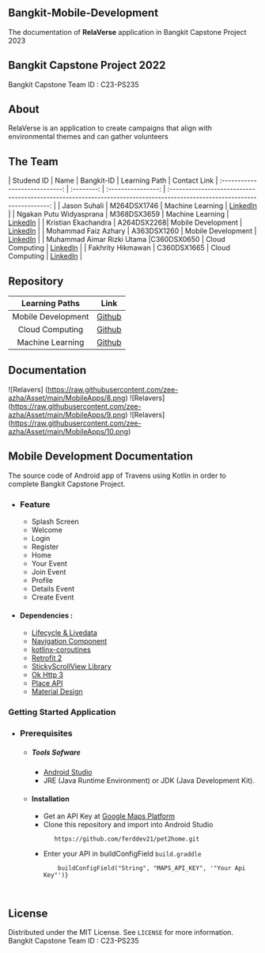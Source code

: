 ## Bangkit-Mobile-Development
The documentation of <b>RelaVerse</b> application in Bangkit Capstone Project 2023


## Bangkit Capstone Project 2022
Bangkit Capstone Team ID :  C23-PS235


## About

RelaVerse is an application to create campaigns that align with environmental themes and can gather volunteers

## The Team

|   Studend ID    |              Name              | Bangkit-ID |   Learning Path    |                                                       Contact Link                                                       |
:----------------------------: | :--------: | :----------------: | :----------------------------------------------------------------------------------------------------------------------: |
| Jason Suhali | M264DSX1746 |  Machine Learning  |            [LinkedIn](https://www.linkedin.com/in/jason-suhali-604814222/)           |
|   Ngakan Putu Widyasprana     | M368DSX3659 |  Machine Learning  |                [LinkedIn](https://www.linkedin.com/in/muhammad-aimar-rizki-utama-75479b21b/)              |
|     Kristian Ekachandra            | A264DSX2268| Mobile Development |              [LinkedIn](https://www.linkedin.com/in/kristian-ekachandra/)             |
|     Mohammad Faiz Azhary     | A363DSX1260 | Mobile Development |    [LinkedIn](https://www.linkedin.com/in/mohammad-faiz-azhary/)    |
|      Muhammad Aimar Rizki Utama     |C360DSX0650 |  Cloud Computing   | [LinkedIn](https://www.linkedin.com/in/muhammad-aimar-rizki-utama-75479b21b/)  |
|        Fakhrity Hikmawan         | C360DSX1665 |  Cloud Computing   |        [LinkedIn](https://www.linkedin.com/in/fakhrity-hikmawan/)      |

## Repository

|   Learning Paths   |                                Link                                |
| :----------------: | :----------------------------------------------------------------: |
| Mobile Development | [Github](https://github.com/zee-azha/Relaverse) |
| Cloud Computing  | [Github](https://github.com/aimrzky/Relaverse-CC)  |
| Machine Learning  | [Github](https://github.com/NgakanWidyasprana/RelaVerse-ML/tree/main)  |


## Documentation
![Relavers] (https://raw.githubusercontent.com/zee-azha/Asset/main/MobileApps/8.png)
![Relavers] (https://raw.githubusercontent.com/zee-azha/Asset/main/MobileApps/9.png)
![Relavers] (https://raw.githubusercontent.com/zee-azha/Asset/main/MobileApps/10.png)
## Mobile Development Documentation
The source code of Android app of Travens using Kotlin in order to complete Bangkit Capstone Project.



 - ### Feature
    - Splash Screen
    - Welcome
    - Login
    - Register
    - Home
    - Your Event
    - Join Event
    - Profile
    - Details Event
    - Create Event

* #### Dependencies :
  - [Lifecycle & Livedata](https://developer.android.com/jetpack/androidx/releases/lifecycle)
  - [Navigation Component](https://developer.android.com/jetpack/androidx/releases/navigation)
  - [kotlinx-coroutines](https://developer.android.com/kotlin/coroutines)    
  - [Retrofit 2](https://square.github.io/retrofit/)   
  - [StickyScrollView Library](https://github.com/amarjain07/StickyScrollView)    
  - [Ok Http 3](https://square.github.io/okhttp/) 
  - [Place API](https://developers.google.com/maps/documentation/places/android-sdk) 
  - [Material Design](https://m3.material.io/)
  

### Getting Started Application

  - ### Prerequisites
      - ##### Tools Sofware
        - [Android Studio](https://developer.android.com/studio)
        - JRE (Java Runtime Environment) or JDK (Java Development Kit).

      - #### Installation
        - Get an API Key at [Google Maps Platform](https://developers.google.com/maps/documentation/android-sdk/get-api-key)
        - Clone this repository and import into Android Studio    
            ```
               https://github.com/ferddev21/pet2home.git
            ``` 
        - Enter your API in buildConfigField `build.graddle`
           ``` defaultConfig {
               buildConfigField("String", "MAPS_API_KEY", '"Your Api Key"')}



## License
Distributed under the MIT License. See `LICENSE` for more information.
Bangkit Capstone Team ID :  C23-PS235
